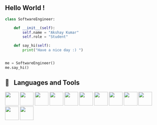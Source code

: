 ## Hello World !

```python
class SoftwareEngineer:

    def __init__(self):
        self.name = "Akshay Kumar"
        self.role = "Student"

    def say_hi(self):
        print("Have a nice day :) ")


me = SoftwareEngineer()
me.say_hi()
```

<h2> 🚀 &nbsp; Languages and Tools</h2>
<p align="left">
<img src="https://cdn.jsdelivr.net/gh/devicons/devicon@latest/icons/c/c-original.svg" width="45" height="45"/>
<img src="https://cdn.jsdelivr.net/gh/devicons/devicon@latest/icons/cplusplus/cplusplus-original.svg" width="45" height="45"/>
<img src="https://cdn.jsdelivr.net/gh/devicons/devicon@latest/icons/python/python-original.svg" width="45" height="45"/>
<img src="https://cdn.jsdelivr.net/gh/devicons/devicon@latest/icons/javascript/javascript-original.svg" width="45" height="45"/>
<img src="https://cdn.jsdelivr.net/gh/devicons/devicon@latest/icons/html5/html5-original.svg" width="45" height="45"/>
<img src="https://cdn.jsdelivr.net/gh/devicons/devicon@latest/icons/css3/css3-original.svg" width="45" height="45"/>
<img src="https://cdn.jsdelivr.net/gh/devicons/devicon@latest/icons/tailwindcss/tailwindcss-original.svg" width="45" height="45"/>
<img src="https://cdn.jsdelivr.net/gh/devicons/devicon@latest/icons/react/react-original.svg" width="45" height="45"/>
<img src="https://cdn.jsdelivr.net/gh/devicons/devicon@latest/icons/redux/redux-original.svg" width="45" height="45"/>
<img src="https://cdn.jsdelivr.net/gh/devicons/devicon@latest/icons/azuresqldatabase/azuresqldatabase-original.svg" width="45" height="45"/>
<img src="https://cdn.jsdelivr.net/gh/devicons/devicon@latest/icons/vscode/vscode-original.svg" width="45" height="45"/>
<img src="https://cdn.jsdelivr.net/gh/devicons/devicon@latest/icons/nodejs/nodejs-original-wordmark.svg" width="45" height="45"/>
          
          
</p>

          
                    
          
          
<!--
**Akshaykumar-2001/AkshayKumar-2001** is a ✨ _special_ ✨ repository because its `README.md` (this file) appears on your GitHub profile.

Here are some ideas to get you started:

- 🔭 I’m currently working on ...
- 🌱 I’m currently learning ...
- 👯 I’m looking to collaborate on ...
- 🤔 I’m looking for help with ...
- 💬 Ask me about ...
- 📫 How to reach me: ...
- 😄 Pronouns: ...
- ⚡ Fun fact: ...
-->
